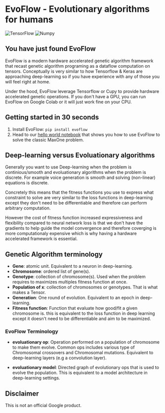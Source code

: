# EvoFlow - Evolutionary algorithms for humans
![TensorFlow](https://github.com/google-research/evoflow/workflows/TensorFlow/badge.svg) ![Numpy](https://github.com/google-research/evoflow/workflows/Numpy/badge.svg)


## You have just found EvoFlow

EvoFlow is a modern hardware accelerated genetic algorithm framework that recast
genetic algorithm programing as a dataflow computation on tensors.
Conceptually is very similar to how Tensorflow & Keras are approaching
deep-learning so if you have experience with any of those you will feel right
at home.

Under the hood, EvoFlow leverage Tensorflow or Cupy to provide hardware
accelerated genetic operations. If you don't have a GPU, you can run EvoFlow on
Google Colab or it will just work fine on your CPU.

## Getting started in 30 seconds

1. Install EvoFlow: `pip install evoflow`
2. Head to our [hello world notebook](https://github.com/google-research/evoflow/blob/master/notebooks/maxone.ipynb)
   that shows you how to use EvoFlow to solve the classic MaxOne problem.

## Deep-learning versus Evoluationary algorithms

Generally you want to use Deep-learning when the problem is continious/smooth
and evoluationary algorithms when the problem is discrete. For example voice
generation is smooth and solving (non-linear) equations is discrete.

Concretely this means that the fitness functions you use to express what constraint
to solve are very similar to the loss functions in deep-learning except they
don't need to be differentiable and therefore can perform arbitrary computation.

However the cost of fitness function increased expressiveness and flexibility
compared to neural network loss is that we don't have the gradients to help
guide the model convergence and therefore coverging is more computationaly
expensive which is why having a hardware accelerated framework is essential.

## Genetic Algorithm terminology

- **Gene**: atomic unit. Equivalent to a neuron in deep-learning.
- **Chromosome**: ordered list of gene(s).
- **Genotype**: collection of chromosome(s). Used when the problem requires to
maximizes multiples fitness function at once.
- **Population of x**: collection of chromosomes or genotypes.
  That is what makes a Tensor.
- **Generation**: One round of evolution. Equivalent to an epoch in deep-learning.
- **Fitness function**: Function that evaluate how good/fit a given chromosome is.
  this is equivalent to the loss function in deep learning except it doesn't
need to be differentiable and aim to be maximized.

### EvoFlow Terminology

- **evoluationary op**: Operation performed on a population of chromosome to
make them evolve. Common ops includes various type of Chromosomal crossovers
and Chromosomal mutations. Equivalent to deep-learning layers
(e.g a convolution layer).

- **evoluationary model**: Directed graph of evolutionary ops that is used
  to evolve the population. This is equivalent to a model architecture
  in deep-learning settings.

## Disclaimer

This is not an official Google product.
